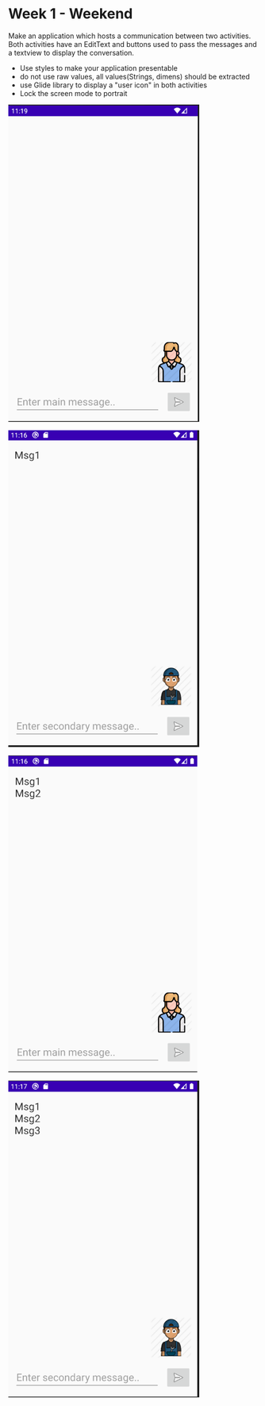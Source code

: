 # Week 1 - Weekend

Make an application which hosts a communication between two activities.
Both activities have an EditText and buttons used to pass the messages and a textview to display the conversation.
- Use styles to make your application presentable
- do not use raw values, all values(Strings, dimens) should be extracted
- use Glide library to display a "user icon" in both activities
- Lock the screen mode to portrait

![](./screen_1.png)

![](./screen_2.png)

![](./screen_3.png)

![](./screen_4.png)